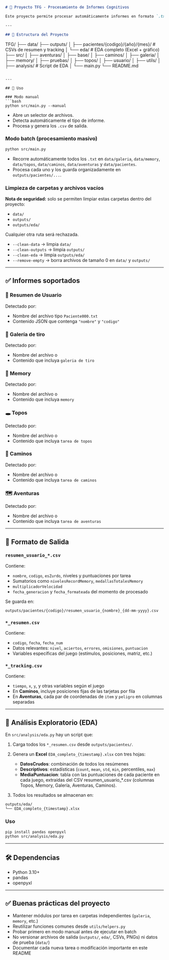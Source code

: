 ```markdown
# 🧠 Proyecto TFG - Procesamiento de Informes Cognitivos

Este proyecto permite procesar automáticamente informes en formato `.txt` generados por distintas tareas de evaluación cognitiva: **Galería de tiro**, **Memory**, **Topos**, **Caminos**, **Aventuras**, y **Resumen de Usuario**. Extrae información clave y genera uno o dos archivos `.csv` por cada informe, además de un análisis exploratorio (EDA) empaquetado para su importación en Power BI.

---

## 📁 Estructura del Proyecto
```

TFG/
├── data/
├── outputs/
│   ├── pacientes/{codigo}/{año}/{mes}/        # CSVs de resumen y tracking
│   └── eda/                                   # EDA completo (Excel + gráfico)
├── src/
│   ├── aventuras/
│   ├── base/
│   ├── caminos/
│   ├── galeria/
│   ├── memory/
│   ├── pruebas/
│   ├── topos/
│   ├── usuario/
│   ├── utils/
│   ├── analysis/                              # Script de EDA
│   └── main.py
└── README.md

````

---

## 🚀 Uso

### Modo manual
```bash
python src/main.py --manual
````

* Abre un selector de archivos.
* Detecta automáticamente el tipo de informe.
* Procesa y genera los `.csv` de salida.

### Modo batch (procesamiento masivo)

```bash
python src/main.py
```

* Recorre automáticamente todos los `.txt` en `data/galeria`, `data/memory`, `data/topos`, `data/caminos`, `data/aventuras` y `data/pacientes`.
* Procesa cada uno y los guarda organizadamente en `outputs/pacientes/...`.

### Limpieza de carpetas y archivos vacíos

**Nota de seguridad:** solo se permiten limpiar estas carpetas dentro del proyecto:

- `data/`  
- `outputs/`  
- `outputs/eda/`  

Cualquier otra ruta será rechazada.

- `--clean-data` → limpia `data/`  
- `--clean-outputs` → limpia `outputs/`  
- `--clean-eda` → limpia `outputs/eda/`  
- `--remove-empty` → borra archivos de tamaño 0 en `data/` y `outputs/`


---

## ✅ Informes soportados

### 👤 Resumen de Usuario

Detectado por:

* Nombre del archivo tipo `Paciente000.txt`
* Contenido JSON que contenga `"nombre"` y `"codigo"`

### 🎯 Galería de tiro

Detectado por:

* Nombre del archivo o
* Contenido que incluya `galeria de tiro`

### 🧠 Memory

Detectado por:

* Nombre del archivo o
* Contenido que incluya `memory`

### 🕳️ Topos

Detectado por:

* Nombre del archivo o
* Contenido que incluya `tarea de topos`

### 🧭 Caminos

Detectado por:

* Nombre del archivo o
* Contenido que incluya `tarea de caminos`

### 🗺️ Aventuras

Detectado por:

* Nombre del archivo o
* Contenido que incluya `tarea de aventuras`

---

## 📄 Formato de Salida

### `resumen_usuario_*.csv`

Contiene:

* `nombre`, `codigo`, `esZurdo`, niveles y puntuaciones por tarea
* Sumatorios como `nivelesRecordMemory`, `medallasTotalesMemory`
* `multiplicadorVelocidad`
* `fecha_generacion` y `fecha_formateada` del momento de procesado

Se guarda en:

```
outputs/pacientes/{codigo}/resumen_usuario_{nombre}_{dd-mm-yyyy}.csv
```

### `*_resumen.csv`

Contiene:

* `codigo`, `fecha`, `fecha_num`
* Datos relevantes: `nivel`, `aciertos`, `errores`, `omisiones`, `puntuacion`
* Variables específicas del juego (estímulos, posiciones, matriz, etc.)

### `*_tracking.csv`

Contiene:

* `tiempo`, `x`, `y`, y otras variables según el juego
* En **Caminos**, incluye posiciones fijas de las tarjetas por fila
* En **Aventuras**, cada par de coordenadas de `item` y `peligro` en columnas separadas

---

## 🧪 Análisis Exploratorio (EDA)

En `src/analysis/eda.py` hay un script que:

1. Carga todos los `*_resumen.csv` desde `outputs/pacientes/`.
2. Genera un **Excel** `EDA_completo_{timestamp}.xlsx` con tres hojas:

   * **DatosCrudos**: combinación de todos los resúmenes
   * **Descriptivos**: estadísticas (`count`, `mean`, `std`, `min`, percentiles, `max`)
   * **MediaPuntuacion**: tabla con las puntuaciones de cada paciente en cada juego, extraídas del CSV resumen_usuario_*.csv (columnas Topos, Memory, Galería, Aventuras, Caminos).
   
3. Todos los resultados se almacenan en:

```
outputs/eda/
└── EDA_completo_{timestamp}.xlsx
```

### Uso

```bash
pip install pandas openpyxl
python src/analysis/eda.py
```

---

## 🛠️ Dependencias
- Python 3.10+  
- pandas   
- openpyxl  



---

## ✅ Buenas prácticas del proyecto

* Mantener módulos por tarea en carpetas independientes (`galeria`, `memory`, etc.)
* Reutilizar funciones comunes desde `utils/helpers.py`
* Probar primero en modo manual antes de ejecutar en batch
* No versionar archivos de salida (`outputs/`, `eda/`, CSVs, PNGs) ni datos de prueba (`data/`)
* Documentar cada nueva tarea o modificación importante en este README

```
```
